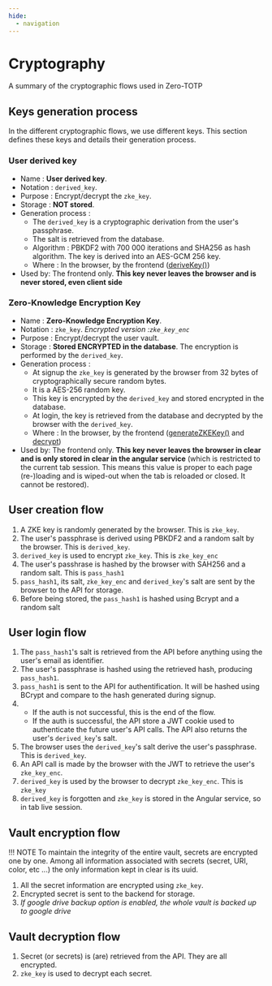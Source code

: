 ```yaml
---
hide:
  - navigation
---
```

# Cryptography
A summary of the cryptographic flows used in Zero-TOTP

## Keys generation process

In the different cryptographic flows, we use different keys. This section defines these keys and details their generation process.

### User derived key

- Name : **User derived key**.
- Notation : `derived_key`.
- Purpose : Encrypt/decrypt the `zke_key`.
- Storage : **NOT stored**.
- Generation process : 
   - The `derived_key` is a cryptographic derivation from the user's passphrase. 
   - The salt is retrieved from the database.
   - Algorithm : PBKDF2 with 700 000 iterations and SHA256 as hash algorithm. The key is derived into an AES-GCM 256 key.
   - Where : In the browser, by the frontend ([deriveKey()](https://github.com/SeaweedbrainCY/zero-totp/blob/main/frontend/src/app/common/Crypto/crypto.ts))
- Used by: The frontend only. **This key never leaves the browser and is never stored, even client side**

### Zero-Knowledge Encryption Key

- Name : **Zero-Knowledge Encryption Key**.
- Notation : `zke_key`. *Encrypted version :`zke_key_enc`* 
- Purpose : Encrypt/decrypt the user vault.
- Storage : **Stored ENCRYPTED in the database**. The encryption is performed by the `derived_key`. 
- Generation process : 
   - At signup the `zke_key` is generated by the browser from 32 bytes of cryptographically secure random bytes.
   - It is a AES-256 random key.
   - This key is encrypted by the `derived_key` and stored encrypted in the database.
   - At login, the key is retrieved from the database and decrypted by the browser with the `derived_key`.
   - Where : In the browser, by the frontend ([generateZKEKey()](https://github.com/SeaweedbrainCY/zero-totp/blob/main/frontend/src/app/common/Crypto/crypto.ts) and [decrypt](https://github.com/SeaweedbrainCY/zero-totp/blob/main/frontend/src/app/common/Crypto/crypto.ts))
- Used by: The frontend only. **This key never leaves the browser in clear and is only stored in clear in the angular service** (which is restricted to the current tab session. This means this value is proper to each page (re-)loading and is wiped-out when the tab is reloaded or closed. It cannot be restored).

## User creation flow

1. A ZKE key is randomly generated by the browser. This is `zke_key`.
2. The user's passphrase is derived using PBKDF2 and a random salt by the browser. This is `derived_key`.
3. `derived_key` is used to encrypt `zke_key`. This is `zke_key_enc`
4. The user's passhrase is hashed by the browser with SAH256 and a random salt. This is `pass_hash1`
5. `pass_hash1`, its salt, `zke_key_enc` and `derived_key`'s salt are sent by the browser to the API for storage. 
6. Before being stored, the `pass_hash1` is hashed using Bcrypt and a random salt

## User login flow

1. The `pass_hash1`'s salt is retrieved from the API before anything using the user's email as identifier. 
2. The user's passphrase is hashed using the retrieved hash, producing `pass_hash1`.
3. `pass_hash1` is sent to the API for authentification. It will be hashed using BCrypt and compare to the hash generated during signup.
4. 
   - If the auth is not successful, this is the end of the flow.
   - If the auth is successful, the API store a JWT cookie used to authenticate the future user's API calls. The API also returns the user's `derived_key`'s salt.
5. The browser uses the `derived_key`'s salt derive the user's passphrase. This is `derived_key`.
6. An API call is made by the browser with the JWT to retrieve the user's `zke_key_enc`.
7. `derived_key` is used by the browser to decrypt `zke_key_enc`. This is `zke_key`
8. `derived_key` is forgotten and `zke_key` is stored in the Angular service, so in tab live session.  

## Vault encryption flow
!!! NOTE
    To maintain the integrity of the entire vault, secrets are encrypted one by one. Among all information associated with secrets (secret, URI, color, etc ...) the only information kept in clear is its uuid.

1. All the secret information are encrypted using `zke_key`.
2. Encrypted secret is sent to the backend for storage.
3. _If google drive backup option is enabled, the whole vault is backed up to google drive_
## Vault decryption flow
1. Secret (or secrets) is (are) retrieved from the API. They are all encrypted. 
2. `zke_key` is used to decrypt each secret.
